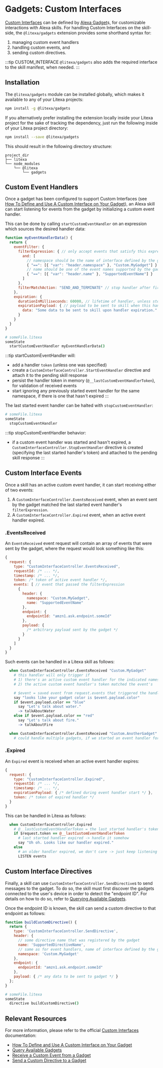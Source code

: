 # Gadgets: Custom Interfaces

[Custom Interfaces](https://developer.amazon.com/blogs/alexa/post/ca2cfbfb-37a2-49de-840c-f06f6ad8b74d/introducing-custom-interfaces-enabling-developers-to-build-dynamic-gadgets-games-and-smart-toys-with-alexa)
can be defined by [Alexa Gadget](https://developer.amazon.com/alexa/alexa-gadgets)s, for customizable
interactions with Alexa skills. For handling Custom Interfaces on the skill-side, the `@litexa/gadgets`
extension provides some shorthand syntax for:

1. managing custom event handlers
2. handling custom events, and
3. sending custom directives.

:::tip CUSTOM_INTERFACE
`@litexa/gadgets` also adds the required interface to the skill manifest, when needed.
:::

## Installation

The `@litexa/gadgets` module can be installed globally, which makes it available to any of your Litexa projects:

```bash
npm install -g @litexa/gadgets
```

If you alternatively prefer installing the extension locally inside your Litexa project for the sake of
tracking the dependency, just run the following inside of your Litexa project directory:

```bash
npm install --save @litexa/gadgets
```

This should result in the following directory structure:

```
project_dir
├── litexa
└── node_modules
    └── @litexa
        └── gadgets
```

## Custom Event Handlers

Once a gadget has been configured to support Custom Interfaces (see
[How To Define and Use A Custom Interface on Your Gadget](https://developer.amazon.com/docs/alexa-gadgets-toolkit/custom-interface.html#how-to-define-and-use-a-custom-interface-on-your-gadget)), an Alexa skill
can start listening for events from the gadget by initializing a custom event handler.

This can be done by calling `startCustomEventHandler` on an expression which sources the desired handler data:

```js
function myEventHandlerData() {
  return {
    eventFilter: {
      filterExpression: { // only accept events that satisfy this expression
        and: [
          // namespace should be the name of interface defined by the gadget
          { "==": [{ "var": "header.namespace" }, "Custom.MyGadget"] }
          // name should be one of the event names supported by the gadget
          { "==": [{ "var": "header.name" }, "SupportedEventName"] }
        ]
      },
      filterMatchAction: "SEND_AND_TERMINATE" // stop handler after first event
    },
    expiration: {
      durationInMilliseconds: 60000, // lifetime of handler, unless stopped
      expirationPayload: { // payload to be sent to skill when this handler expires
        data: "Some data to be sent to skill upon handler expiration."
      }
    }
  }
}
```

```coffeescript
# someFile.litexa
someState
  startCustomEventHandler myEventHandlerData()
```

:::tip startCustomEventHandler will:

* add a handler `token` (unless one was specified)
* create a `CustomInterfaceController.StartEventHandler` directive and attach it to the pending skill response
* persist the handler token in memory (`@__lastCustomEventHandlerToken`), for validation of received events
* start ignoring any previously started event handler for the same namespace, if there is one that hasn't expired
:::

The last started event handler can be halted with `stopCustomEventHandler`:

```coffeescript
# someFile.litexa
someState
  stopCustomEventHandler
```

:::tip stopCustomEventHandler behavior:

* if a custom event handler was started and hasn't expired, a `CustomInterfaceController.StopEventHandler`
directive is created (specifying the last started handler's token) and attached to the pending skill response
:::

## Custom Interface Events

Once a skill has an active custom event handler, it can start receiving either of two events:

1. A `CustomInterfaceController.EventsReceived` event, when an event sent by the gadget matched the last started event
handler's `filterExpression`.
2. A `CustomInterfaceController.Expired` event, when an active event handler expired.

### .EventsReceived

An `EventsReceived` event request will contain an array of events that were sent by the gadget, where the request
would look something like this:

```js
{
  request: {
    type: "CustomInterfaceController.EventsReceived",
    requestId: /* ... */,
    timestamp: /* ... */,
    token: /* token of active event handler */,
    events: [ // event that passed the filterExpression
      {
        header: {
          namespace: "Custom.MyGadget",
          name: "SupportedEventName"
        },
        endpoint: {
          endpointId: "amzn1.ask.endpoint.someId"
        },
        payload: {
          /* arbitrary payload sent by the gadget */
        }
      }
    ]
  }
}
```

Such events can be handled in a Litexa skill as follows:

```coffeescript
  when CustomInterfaceController.EventsReceived "Custom.MyGadget"
    # this handler will only trigger if
    # 1) there's an active custom event handler for the indicated namespace
    # 2) the active custom event handler's token matched the event's

    # $event = saved event from request.events that triggered the handler
    say "looks like your gadget color is $event.payload.color"
    if $event.payload.color == "blue"
      say "Let's talk about water."
      -> talkAboutWater
    else if $event.payload.color == "red"
      say "Let's talk about fire."
      -> talkAboutFire

  when CustomInterfaceController.EventsReceived "Custom.AnotherGadget"
    # could handle multiple gadgets, if we started an event handler for each
```

### .Expired

An `Expired` event is received when an active event handler expires:

```js
{
  request: {
    type: "CustomInterfaceController.Expired",
    requestId: /* ... */,
    timestamp: /* ... */,
    expirationPayload: { /* defined during event handler start */ },
    token: /* token of expired handler */
  }
}
```

This can be handled in Litexa as follows:

```coffeescript
  when CustomInterfaceController.Expired
    # @__lastCustomEventHandlerToken = the last started handler's token
    if $request.token == @__lastCustomEventHandlerToken
      # last started handler expired -> handle it somehow
      say "Uh oh. Looks like our handler expired."
    else
      # an older handler expired, we don't care -> just keep listening for events
      LISTEN events
```

## Custom Interface Directives

Finally, a skill can use `CustomInterfaceController.SendDirective`s to send messages to the gadget. To do so,
the skill must first discover the gadgets connected to the user's device in order to detect the "endpoint ID".
For details on how to do so, refer to [Querying Available Gadgets](https://developer.amazon.com/docs/alexa-gadgets-toolkit/send-gadget-custom-directive-from-skill.html#call-endpoint-enumeration-api).

Once the endpoint ID is known, the skill can send a custom directive to that endpoint as follows:

```js
function buildCustomDirective() {
  return {
    type: 'CustomInterfaceController.SendDirective',
    header: {
      // some directive name that was registered by the gadget
      name: 'SupportedDirectiveName',
      // same as for event handlers, name of interface defined by the gadget
      namespace: 'Custom.MyGadget'
    },
    endpoint: {
      endpointId: "amzn1.ask.endpoint.someId"
    },
    payload: { /* any data to be sent to gadget */ }
  };
}
```

```coffeescript
# someFile.litexa
someState
  directive buildCustomDirective()
```

## Relevant Resources

For more information, please refer to the official [Custom Interfaces](https://developer.amazon.com/blogs/alexa/post/ca2cfbfb-37a2-49de-840c-f06f6ad8b74dintroducing-custom-interfaces-enabling-developers-to-build-dynamic-gadgets-games-and-smart-toys-with-alexa)
documentation:

* [How To Define and Use A Custom Interface on Your Gadget](https://developer.amazon.com/docs/alexa-gadgets-toolkit/custom-interface.html#how-to-define-and-use-a-custom-interface-on-your-gadget)
* [Query Available Gadgets](https://developer.amazon.com/docs/alexa-gadgets-toolkit/send-gadget-custom-directive-from-skill.html#call-endpoint-enumeration-api)
* [Receive a Custom Event from a Gadget](https://developer.amazon.com/docs/alexa-gadgets-toolkit/receive-custom-event-from-gadget.html)
* [Send a Custom Directive to a Gadget](https://developer.amazon.com/docs/alexa-gadgets-toolkit/send-gadget-custom-directive-from-skill.html)
